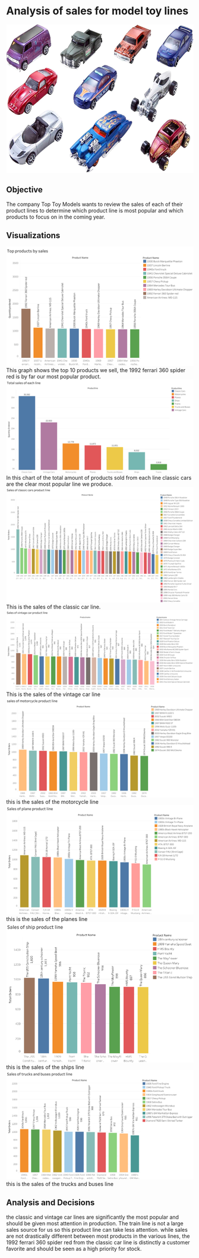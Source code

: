 # Analysis of sales for model toy lines 
<img src="Images/model_cars.jpg" width= "1800" height = "400">

## Objective
The company Top Toy Models wants to review the sales of each of their product lines to determine which product line is most popular and which products to focus on in the coming year.

## Visualizations
<img src= "Images/top_products.png">
This graph shows the top 10 products we sell, the 1992 ferrari 360 spider red is by far our most popular product.
<img src= "Images/Total_sales_of_each_line.png">
In this chart of the total amount of products sold from each line classic cars are the clear most popular line we produce.
<img src= "Images/sales_of_classic_cars.png">
This is the sales of the classic car line.
<img src= "Images/sales_of_vintage_cars.png">
This is the sales of the vintage car line
<img src= "Images/sales_of_motorcycles.png">
this is the sales of the motorcycle line
<img src= "Images/sales_of_planes.png">
this is the sales of the planes line
<img src= "Images/sales_of_ships.png">
this is the sales of the ships line
<img src= "Images/sales_trucks_and_buses.png">
this is the sales of the trucks and buses line

## Analysis and Decisions
the classic and vintage car lines are significantly the most popular and should be given most attention in production. The train line is not a large sales source for us so this product line can take less attention. while sales are not drastically different between most products in the various lines, the 1992 ferrari 360 spider red from the classic car line is distinctly a customer favorite and should be seen as a high priority for stock. 


